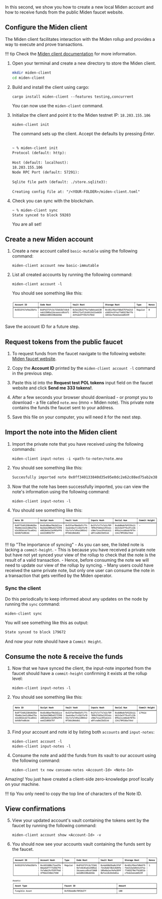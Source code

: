 In this second, we show you how to create a new local Miden account and how to receive funds from the public Miden faucet website.

## Configure the Miden client

The Miden client facilitates interaction with the Miden rollup and provides a way to execute and prove transactions. 

!!! tip
      Check the [Miden client documentation](https://docs.polygon.technology/miden/miden-client/cli-reference/) for more information.

1. Open your terminal and create a new directory to store the Miden client.

    ```sh
    mkdir miden-client
    cd miden-client
    ```



2. Build and install the client using cargo:

      ```shell
      cargo install miden-client --features testing,concurrent
      ```

   You can now use the `miden-client` command.

3. Initialize the client and point it to the Miden testnet IP: `18.203.155.106`

      ```shell
      miden-client init
      ```

   The command sets up the client. Accept the defaults by pressing _Enter_. 

      ```shell

      ~ % miden-client init
      Protocol (default: http):

      Host (default: localhost):
      18.203.155.106
      Node RPC Port (default: 57291):

      Sqlite file path (default: ./store.sqlite3):

      Creating config file at: "/<YOUR-FOLDER>/miden-client.toml"
      
      ```

4. Check you can sync with the blockchain. 

      ```shell
      ~ % miden-client sync
      State synced to block 59203
      ```
   You are all set!

## Create a new Miden account

1. Create a new account called `basic-mutable` using the following command:

      ```shell
      miden-client account new basic-immutable
      ```

2. List all created accounts by running the following command:

      ```shell
      miden-client account -l
      ```

   You should see something like this:

      ![Result of listing miden accounts](../../img/get-started/miden-account-list.png)

Save the account ID for a future step.

## Request tokens from the public faucet

1. To request funds from the faucet navigate to the following website: [Miden faucet website](https://testnet.miden.io/).

2. Copy the **Account ID** printed by the `miden-client account -l` command in the previous step. 

3. Paste this id into the **Request test POL tokens** input field on the faucet website and click **Send me 333 tokens!**. 

4. After a few seconds your browser should download - or prompt you to download - a file called `note.mno` (mno = Miden note). This private note contains the funds the faucet sent to your address.

5. Save this file on your computer, you will need it for the next step. 

## Import the note into the Miden client

1. Import the private note that you have received using the following commands: 

      ```shell
      miden-client input-notes -i <path-to-note>/note.mno
      ```

2. You should see something like this:

      ```sh
      Succesfully imported note 0x0ff340133840d35e95e0dc2e62c88ed75ab2e383dc6673ce0341bd486fed8cb6
      ```

3. Now that the note has been successfully imported, you can view the note's information using the following command: 

      ```shell
      miden-client input-notes -l
      ```

4. You should see something like this:

      ![Result of viewing miden notes](../../img/get-started/note-view.png)

!!! tip "The importance of syncing"
      - As you can see, the listed note is lacking a `commit-height`. 
      - This is because you have received a private note but have not yet synced your view of the rollup to check that the note is the result of a valid transaction.
      - Hence, before consuming the note we will need to update our view of the rollup by syncing.
      - Many users could have received the same private note, but only one user can consume the note in a transaction that gets verified by the Miden operator.

### Sync the client

Do this periodically to keep informed about any updates on the node by running the `sync` command:

```shell
miden-client sync
```

You will see something like this as output:

```sh
State synced to block 179672
```

And now your note should have a `Commit Height`.

## Consume the note & receive the funds

1. Now that we have synced the client, the input-note imported from the faucet should have a `commit-height` confirming it exists at the rollup level: 

      ```shell
      miden-client input-notes -l
      ```

2. You should see something like this:

      ![Viewing commit height info](../../img/get-started/commit-height.png)

3. Find your account and note id by listing both `accounts` and `input-notes`:

      ```shell
      miden-client account -l
      miden-client input-notes -l
      ```

4. Consume the note and add the funds from its vault to our account using the following command: 

      ```shell
      miden-client tx new consume-notes <Account-Id> <Note-Id>
      ```

  Amazing! You just have created a client-side zero-knowledge proof locally on your machine. 

!!! tip 
      You only need to copy the top line of characters of the Note ID.

## View confirmations

5. View your updated account's vault containing the tokens sent by the faucet by running the following command: 

      ```shell
      miden-client account show <Account-Id> -v
      ```

6. You should now see your accounts vault containing the funds sent by the faucet. 

      ![Viewing account vault with funds](../../img/get-started/view-account-vault.png)